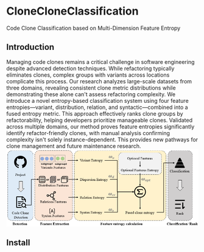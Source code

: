 # CloneCloneClassification
Code Clone Classification based on Multi-Dimension Feature Entropy
## Introduction
Managing code clones remains a critical challenge in software engineering despite advanced detection techniques. While refactoring typically eliminates clones, complex groups with variants across locations complicate this process. Our research analyzes large-scale datasets from three domains, revealing consistent clone metric distributions while demonstrating these alone can't assess refactoring complexity. We introduce a novel entropy-based classification system using four feature entropies—variant, distribution, relation, and syntactic—combined into a fused entropy metric. This approach effectively ranks clone groups by refactorability, helping developers prioritize manageable clones. Validated across multiple domains, our method proves feature entropies significantly identify refactor-friendly clones, with manual analysis confirming complexity isn't solely instance-dependent. This provides new pathways for clone management and future maintenance research.
<img src="fig/overview.png" alt="overview Diagram" width="550" align="center">  
## Install

